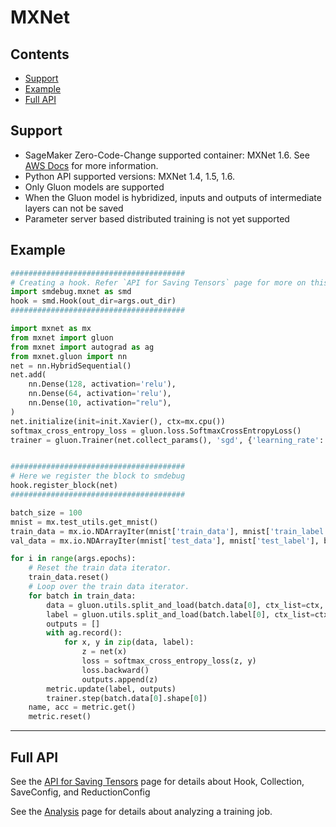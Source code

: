 # MXNet

## Contents
- [Support](#support)
- [Example](#example)
- [Full API](#full-api)

## Support

- SageMaker Zero-Code-Change supported container: MXNet 1.6. See [AWS Docs](https://docs.aws.amazon.com/sagemaker/latest/dg/train-model.html) for more information.
- Python API supported versions: MXNet 1.4, 1.5, 1.6.
- Only Gluon models are supported
- When the Gluon model is hybridized, inputs and outputs of intermediate layers can not be saved
- Parameter server based distributed training is not yet supported


## Example
```python
#######################################
# Creating a hook. Refer `API for Saving Tensors` page for more on this
import smdebug.mxnet as smd
hook = smd.Hook(out_dir=args.out_dir)
#######################################

import mxnet as mx
from mxnet import gluon
from mxnet import autograd as ag
from mxnet.gluon import nn
net = nn.HybridSequential()
net.add(
    nn.Dense(128, activation='relu'),
    nn.Dense(64, activation='relu'),
    nn.Dense(10, activation="relu"),
)
net.initialize(init=init.Xavier(), ctx=mx.cpu())
softmax_cross_entropy_loss = gluon.loss.SoftmaxCrossEntropyLoss()
trainer = gluon.Trainer(net.collect_params(), 'sgd', {'learning_rate': args.lr})


#######################################
# Here we register the block to smdebug
hook.register_block(net)
#######################################

batch_size = 100
mnist = mx.test_utils.get_mnist()
train_data = mx.io.NDArrayIter(mnist['train_data'], mnist['train_label'], batch_size, shuffle=True)
val_data = mx.io.NDArrayIter(mnist['test_data'], mnist['test_label'], batch_size)

for i in range(args.epochs):
    # Reset the train data iterator.
    train_data.reset()
    # Loop over the train data iterator.
    for batch in train_data:
        data = gluon.utils.split_and_load(batch.data[0], ctx_list=ctx, batch_axis=0)
        label = gluon.utils.split_and_load(batch.label[0], ctx_list=ctx, batch_axis=0)
        outputs = []
        with ag.record():
            for x, y in zip(data, label):
                z = net(x)
                loss = softmax_cross_entropy_loss(z, y)
                loss.backward()
                outputs.append(z)
        metric.update(label, outputs)
        trainer.step(batch.data[0].shape[0])
    name, acc = metric.get()
    metric.reset()
```

---

## Full API
See the [API for Saving Tensors](api.md) page for details about Hook, Collection, SaveConfig, and ReductionConfig

See the [Analysis](analysis) page for details about analyzing a training job.
